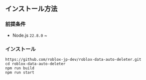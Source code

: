 ## インストール方法

### 前提条件
- Node.js `22.8.0` ~

### インストール

```shell
https://github.com/roblox-jp-dev/roblox-data-auto-deleter.git
cd roblox-data-auto-deleter
npm run build
npm run start
```
